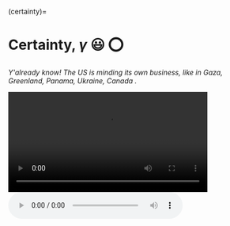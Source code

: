 (certainty)=
# Certainty, *γ* 😃 ⭕️

*Y'already know! The US is minding its own business, like in Gaza, Greenland, Panama, Ukraine, Canada .*     


<video controls width="80%">
    <source src="media/demo.MP4" type="video/mp4">
    Your browser does not support the video tag.
</video>



<div>
    <audio controls style="width: 70%;">
      <source src="media/demo.mp3" type="audio/mp3">
      Your browser does not support the audio element.
    </audio>
</div>

```{bibliography}
```

